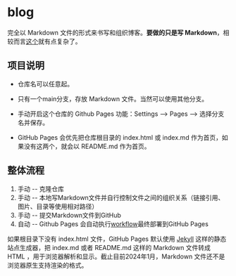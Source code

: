 # blog

完全以 Markdown 文件的形式来书写和组织博客。**要做的只是写 Markdown**，相较而言[这个](https://github.com/jackhai9/jackhai9.github.io/tree/source)就有点复杂了。

## 项目说明

- 仓库名可以任意起。
- 只有一个main分支，存放 Markdown 文件。当然可以使用其他分支。
- 手动开启这个仓库的 Github Pages 功能：Settings --> Pages --> 选择分支名并保存。

- GitHub Pages 会优先把仓库根目录的 index.html 或 index.md 作为首页，如果没有这两个，就会以 README.md 作为首页。

## 整体流程

1. 手动 -- 克隆仓库
2. 手动 -- 本地写Markdown文件并自行控制文件之间的组织关系（链接引用、图片、目录等使用相对路径）
3. 手动 -- 提交Markdown文件到GitHub
4. 自动 -- Github Pages 会自动执行[workflow](https://github.com/jackhai9/blog/actions/workflows/pages/pages-build-deployment)最终部署到GitHub Pages

 

如果根目录下没有 index.html 文件，GitHub Pages 默认使用 [Jekyll](https://github.com/jekyll/jekyll) 这样的静态站点生成器，把 index.md 或者 README.md 这样的 Markdown 文件转成 HTML ，用于浏览器解析和显示。截止目前2024年1月，Markdown 文件还不是浏览器原生支持渲染的格式。
